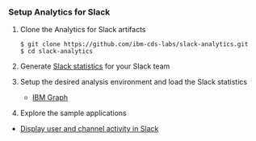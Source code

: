 ### Setup Analytics for Slack

1. Clone the Analytics for Slack artifacts

 	```
 	$ git clone https://github.com/ibm-cds-labs/slack-analytics.git
 	$ cd slack-analytics
 	```

2. Generate [Slack statistics](https://github.com/ibm-cds-labs/slack-analytics/tree/initial/slack-setup) for your Slack team
 
3. Setup the desired analysis environment and load the Slack statistics

 	* [IBM Graph](https://github.com/ibm-cds-labs/slack-analytics/tree/initial/slack-graph-database)
 	 
4. Explore the sample applications
 
  * [Display user and channel activity in Slack](https://github.com/ibm-cds-labs/slack-analytics-about-service) 


